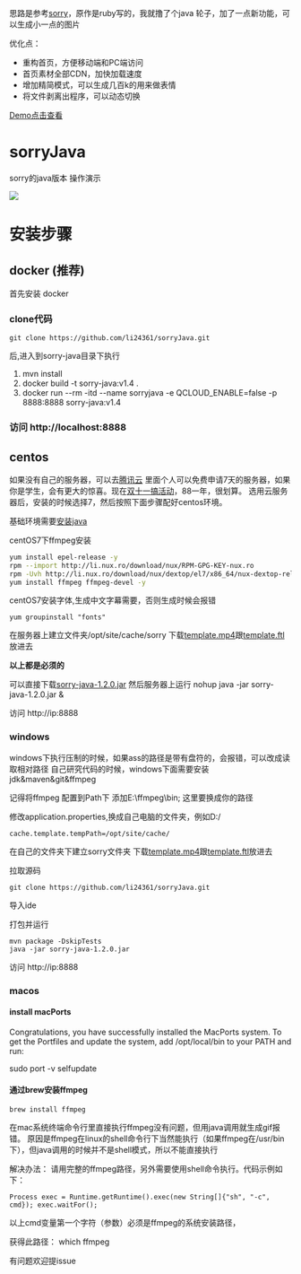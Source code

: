 思路是参考[sorry](https://github.com/xtyxtyx/sorry)，原作是ruby写的，我就撸了个java 轮子，加了一点新功能，可以生成小一点的图片

优化点：
* 重构首页，方便移动端和PC端访问
* 首页素材全部CDN，加快加载速度
* 增加精简模式，可以生成几百k的用来做表情
* 将文件剥离出程序，可以动态切换


[Demo点击查看](http://txtxtx.com.cn)

# sorryJava
sorry的java版本 操作演示

![](https://github.com/li24361/sorryJava/blob/master/sorry-min.gif)


# 安装步骤

## docker (推荐)
首先安装 docker

### clone代码
	
`git clone https://github.com/li24361/sorryJava.git` 
	
后,进入到sorry-java目录下执行

1. mvn install
2. docker build -t sorry-java:v1.4 . 
3. docker run --rm -itd --name sorryjava -e QCLOUD_ENABLE=false  -p 8888:8888 sorry-java:v1.4

### 访问 http://localhost:8888   

## centos 

如果没有自己的服务器，可以去[腾讯云](https://cloud.tencent.com/redirect.php?redirect=1005&cps_key=886212e8dd391ab808f37dd99caa8afb)
里面个人可以免费申请7天的服务器，如果你是学生，会有更大的惊喜。现在[双十一搞活动](https://cloud.tencent.com/act/double11/reserve?fromSource=gwzcw.3000744.3000744.3000744&utm_medium=cpc&utm_id=gwzcw.3000744.3000744.3000744&from=console&cps_key=886212e8dd391ab808f37dd99caa8afb&spread_hash_key=RfuqSZ)，88一年，很划算。
选用云服务器后，安装的时候选择7，然后按照下面步骤配好centos环境。

基础环境需要[安装java](https://github.com/li24361/centos_install_common_software_toturial/blob/master/Java.md)

centOS7下ffmpeg安装

```bash
yum install epel-release -y
rpm --import http://li.nux.ro/download/nux/RPM-GPG-KEY-nux.ro
rpm -Uvh http://li.nux.ro/download/nux/dextop/el7/x86_64/nux-dextop-release-0-5.el7.nux.noarch.rpm
yum install ffmpeg ffmpeg-devel -y
```

centOS7安装字体,生成中文字幕需要，否则生成时候会报错

	yum groupinstall "fonts"

在服务器上建立文件夹/opt/site/cache/sorry
下载[template.mp4](http://cdn.txtxtx.com.cn/template.mp4)跟[template.ftl](http://cdn.txtxtx.com.cn/template.ftl)放进去

<b>以上都是必须的</b>


可以直接下载[sorry-java-1.2.0.jar](http://cdn.txtxtx.com.cn/sorry-java-1.2.0.jar)
然后服务器上运行
	nohup java -jar sorry-java-1.2.0.jar &

访问 http://ip:8888



### windows
windows下执行压制的时候，如果ass的路径是带有盘符的，会报错，可以改成读取相对路径
自己研究代码的时候，windows下面需要安装jdk&maven&git&ffmpeg

记得将ffmpeg 配置到Path下 添加E:\ffmpeg\bin; 这里要换成你的路径


修改application.properties,换成自己电脑的文件夹，例如D:/

	cache.template.tempPath=/opt/site/cache/

在自己的文件夹下建立sorry文件夹
下载[template.mp4](http://cdn.txtxtx.com.cn/template.mp4)跟[template.ftl](http://cdn.txtxtx.com.cn/template.ftl)放进去

拉取源码

	git clone https://github.com/li24361/sorryJava.git
	
导入ide
	
打包并运行
	
	mvn package -DskipTests
	java -jar sorry-java-1.2.0.jar
	
访问 http://ip:8888
	
### macos

#### install macPorts

Congratulations, you have successfully installed the MacPorts system. To get the Portfiles and update the system, add /opt/local/bin to your PATH and run:

sudo port -v selfupdate




#### 通过brew安装ffmpeg
  
	brew install ffmpeg

在mac系统终端命令行里直接执行ffmpeg没有问题，但用java调用就生成gif报错。
原因是ffmpeg在linux的shell命令行下当然能执行（如果ffmpeg在/usr/bin下），但java调用的时候并不是shell模式，所以不能直接执行

解决办法：
请用完整的ffmpeg路径，另外需要使用shell命令执行。代码示例如下：

	Process exec = Runtime.getRuntime().exec(new String[]{"sh", "-c", cmd}); exec.waitFor();
以上cmd变量第一个字符（参数）必须是ffmpeg的系统安装路径，

获得此路径：
	which ffmpeg



有问题欢迎提issue



